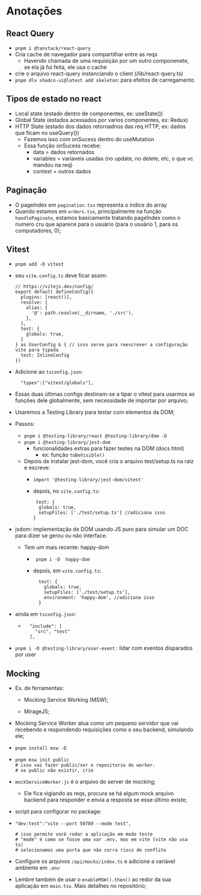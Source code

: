 # Anotações

## React Query

- `pnpm i @tanstack/react-query`
- Cria cache de navegador para compartilhar entre as reqs
  - Havendo chamada de uma requisição por um outro componenete,
    se ela já foi feita, ele usa o cache
- crie o arquivo react-query instanciando o client (/lib/react-query.ts)
- `pnpm dlx shadcn-ui@latest add skeleton`: para efeitos de carregamento

## Tipos de estado no react

- Local state (estado dentro de componentes, ex: useState())
- Global State (estados acessados por varios componentes, ex: Redux)
- HTTP State (estado dos dados retornadnos das req HTTP, ex: dados que ficam no useQuery())
  - Fazemos isso com onSucess dentro do useMutation
  - Essa função onSucess recebe:
    - data = dados retornados
    - variables = variaveis usadas (no update, no delete, etc, o que vc mandou na req)
    - context = outros dados

## Paginação

- O pageIndex em `pagination.tsx` representa o indice do array
- Quando estamos em `orders.tsx`, principalmente na função `handlePaginate`,
  estamos basicamente tratando pageIndex como o numero cru que aparece para
  o usuário (para o usuário 1, para os computadores, 0);

## Vitest

- `pnpm add -D vitest`
- seu `vite.config.ts` deve ficar assim:
  
  ```b
  // https://vitejs.dev/config/
  export default defineConfig({
    plugins: [react()],
    resolve: {
      alias: {
        '@': path.resolve(__dirname, './src'),
      },
    },
    test: {
      globals: true,
    }
  } as UserConfig & { // isso serve para reescrever a configuração vite para tipada
    test: InlineConfig
  })
  ```
- Adicione ao `tsconfig.json`:
  
  ```b
    "types":["vitest/globals"],
  ```
- Essas duas últimas configs destinam-se a tipar o vitest para usarmos as funções
  dele globalmente, sem necessidade de importar por arquivo;
- Usaremos a Testing Library para testar com elementos da DOM;
- Passos:
  - `pnpm i @testing-library/react @testing-library/dom -D`
  - `pnpm i @testing-library/jest-dom`
    - funcionalidades extras para fazer testes na DOM (docs html)
      - ex: função `toBeVisible()`
  - Depois de instalar jest-dom, você cria o arquivo test/setup.ts na raiz e escreve:
    - ```b
      import '@testing-library/jest-dom/vitest'
      ```
    - depois, no `vite.config.ts`:
      
      ```b
       test: {
        globals: true,
        setupFiles: ['./test/setup.ts'] //adiciona isso
      }
      ```
- jsdom: implementação de DOM usando JS puro para simular um DOC para dizer se
  gerou ou não interface. 
  - Tem um mais recente: happy-dom
    - ` pnpm i -D  happy-dom`
    - depois, em `vite.config.ts`:
      
      ```b
        test: {
          globals: true,
          setupFiles: ['./test/setup.ts'],
          environment: 'happy-dom', //adiciona isso
        }
      ```
- ainda em `tsconfig.json`:
  - ```b
      "include": [
        "src", "test"
      ],
    ```
- `pnpm i -D @testing-library/user-event` : lidar com eventos disparados por user

## Mocking

* Ex. de ferramentas:    
  
  * Mocking Service Working (MSW);
  
  * MirageJS;

* Mocking Service Worker atua como um pequeno servidor que vai recebendo e respondendo requisições como o seu backend, simulando ele;

* ```shell
  pnpm install msw -D
  ```

* ```shell
  pnpm msw init public
  # isso vai fazer public/ser o repositorio do worker. 
  # se public não existir, crie
  ```

* `mockServiceWorker.js` é o arquivo do server de mocking;
  
  * Ele fica vigiando as reqs, procura se há algum mock arquivo backend para responder e envia a resposta se esse último existe;

* script para configurar no package:

* ```shell
  "dev:test":"vite --port 50789 --mode test", 
  
  # isso permite você rodar a aplicação em modo teste
  # "mode" é como se fosse uma var .env, mas em vite (vite não usa ts)
  # selecionamos uma porta que não corra risco de conflito
  ```

* Configure os arquivos `/api/mocks/index.ts` e adicione a variável ambiente em `.env`

* Lembre também de usar o `enableMSW().then()` ao redor da sua aplicação em `main.tsx`. Mais detalhes no repositório;